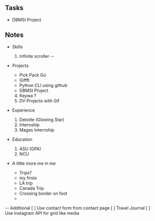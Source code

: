 ## Tasks

- DBMSI Project

## Notes

- Skills

  1. Infinite scroller --

- Projects

  - Pick Pack Go
  - Giffft
  - Python CLI using github
  - DBMSI Project

  4. Keywa ?
  5. DV Projects with Gif

- Experience

  1. Deloiite (Glowing Star)
  2. Internship
  3. Mages Internship

- Education

  1. ASU (GPA)
  2. NCU

- A little more me in me

  - Trips?
  - my firsts
  - LA trip
  - Canada Trip
  - Crossing border on foot
  -

-- Additional
[ ] Use contact form from contact page
[ ] Travel Journal
[ ] Use Instagram API for grid like media
